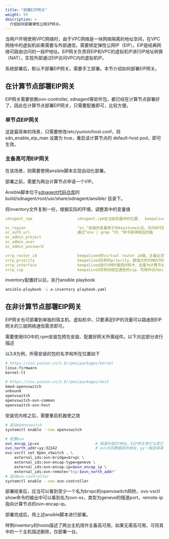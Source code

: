 ```yaml
---
title: "部署EIP网关"
weight: 59
description: >
  介绍如何部署弹性公网IP网关。
---
```


当用户环境使用VPC网络时，由于VPC网络是一块网络隔离的地址空间，在VPC网络中的虚拟机如果需要与外部通信，需要绑定弹性公网IP（EIP）。EIP是经典网络可路由访问的一段IP地址。EIP网关负责将EIP和VPC的虚拟机IP进行IP地址转换（NAT），实现外部通过EIP访问VPC内的虚拟机IP。

系统部署后，默认不部署EIP网关。需要手工部署。本节介绍如何部署EIP网关。

## 在计算节点部署EIP网关

EIP网关需要依赖ovn-controller, sdnagent等软件包，都已经在计算节点部署好了，因此在计算节点部署EIP网关，只需要配置即可，比较方便。

### 单节点EIP网关

这是最简单的场景，只需要修改/etc/yunion/host.conf，将 sdn_enable_eip_man 设置为 true，重启该计算节点的 default-host pod，即可生效。

### 主备高可用EIP网关

在该场景，则需要使用ansible脚本实现自动化部署。

部署之前，需要为两台计算节点申请一个VIP。

Ansible脚本位于[sdnagent代码仓库](https://github.com/yunionio/sdnagent)的 build/sdnagent/root/usr/share/sdnagent/ansible/ 目录下。

将inventory文件复制一份，根据实际的环境，调整其中的变量值

```yaml
sdnagent_rpm					sdnagent.rpm在当前机器中的位置.  keepalived将从目标机器配置的yum仓库中直接部署

oc_region						"oc_"前缀的变量用于向keystone认证，访问API服务。可以从default-climc pod
oc_auth_url						通过"env | grep ^OS_"命令获得相应的值
oc_admin_project
oc_admin_user
oc_admin_password

vrrp_router_id					keepalived的virtual router id值。主备必须相同。若环境中有其他keepalived部署，必须不能冲突
vrrp_priority					keepalived实例的priority，数值大的为MASTER，小的为BACKUP
vrrp_interface					keepalived进行VRRP通信的网卡，这里为计算节点的管理网卡，一般为br0
vrrp_vip						keepalived实例间相互通告的vip，可用作访问eip的下一跳地址
```

inventory配置好以后，执行ansible playbook

```bash
ansible-playbook -i a-inventory playbook.yaml
```


## 在非计算节点部署EIP网关

EIP网关也可部署到单独的宿主机、虚拟机中，只要满足EIP的流量可以路由到EIP网关的三层网络通信需求即可。

需要使用ISO中的.rpm安装包预先安装、配置好网关所需组件。以下对这部分进行描述

以3.8为例，所需安装的包的名字和所在位置如下

```bash
# https://iso.yunion.cn/3.8/rpms/packages/kernel
linux-firmware
kernel-lt

# https://iso.yunion.cn/3.8/rpms/packages/host
kmod-openvswitch
unbound
openvswitch
openvswitch-ovn-common
openvswitch-ovn-host
```

安装完内核之后，需要重启机器使之效

```bash
# 启动openvswitch
systemctl enable --now openvswitch

# 配置ovn
ovn_encap_ip=xx							# 隧道外层IP地址，EIP网关用它与其它计算节点通信
ovn_north_addr=yy:32242					# ovn北向数据库的地址，yy一般选择某台宿主机ip地址；端口默认为32242，对应k8s default-ovn-north service中的端口号
ovs-vsctl set Open_vSwitch . \
	external_ids:ovn-bridge=brvpc \
	external_ids:ovn-encap-type=geneve \
	external_ids:ovn-encap-ip=$ovn_encap_ip \
	external_ids:ovn-remote="tcp:$ovn_north_addr"
# 启动ovn-controller
systemctl enable --now ovn-controller
```

部署结束后，应当可以看到至少一个名为brvpc的openvswitch网桥，ovs-vsctl show命令的输出中可以看到名为ovn-xx，类型为geneve的隧道port，remote-ip指向计算节点的ovn-encap-ip。

部署完成后，用上述ansible脚本进行部署。

样例inventory的hosts描述了两台主机用作主备高可用，如果无需高可用，可将其中的一个主机描述删除，仅部署一台。
